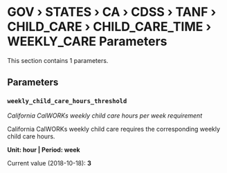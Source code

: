 # GOV › STATES › CA › CDSS › TANF › CHILD_CARE › CHILD_CARE_TIME › WEEKLY_CARE Parameters

This section contains 1 parameters.

## Parameters

### `weekly_child_care_hours_threshold`
*California CalWORKs weekly child care hours per week requirement*

California CalWORKs weekly child care requires the corresponding weekly child care hours.

**Unit: hour | Period: week**

Current value (2018-10-18): **3**

